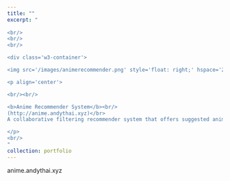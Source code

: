 ```yaml
---
title: ""
excerpt: "  
  
<br/>
<br/>
<br/>

<div class='w3-container'>

<img src='/images/animerecommender.png' style='float: right;' hspace='20'>

<p align='center'>

<br/><br/>

<b>Anime Recommender System</b><br/>
(http://anime.andythai.xyz)</br>
A collaborative filtering recommender system that offers suggested anime based on given user preferences and viewing history, taken from a Kaggle dataset containing MyAnimeList.net users.

</p>
<br/>
"
collection: portfolio
---
```


anime.andythai.xyz
